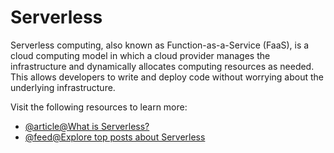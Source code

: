 # Serverless

Serverless computing, also known as Function-as-a-Service (FaaS), is a cloud computing model in which a cloud provider manages the infrastructure and dynamically allocates computing resources as needed. This allows developers to write and deploy code without worrying about the underlying infrastructure.

Visit the following resources to learn more:

- [@article@What is Serverless?](https://www.redhat.com/en/topics/cloud-native-apps/what-is-serverless)
- [@feed@Explore top posts about Serverless](https://app.daily.dev/tags/serverless?ref=roadmapsh)
